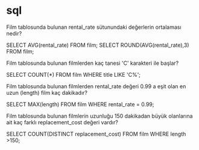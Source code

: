 # sql
Film tablosunda bulunan rental_rate sütunundaki değerlerin ortalaması nedir?

SELECT AVG(rental_rate) FROM film;
SELECT ROUND(AVG(rental_rate),3) FROM film;

Film tablosunda bulunan filmlerden kaç tanesi 'C' karakteri ile başlar?

SELECT COUNT(*) FROM film
WHERE title LIKE 'C%';

Film tablosunda bulunan filmlerden rental_rate değeri 0.99 a eşit olan en uzun (length) film kaç dakikadır?

SELECT MAX(length) FROM film
WHERE rental_rate = 0.99;

Film tablosunda bulunan filmlerin uzunluğu 150 dakikadan büyük olanlarına ait kaç farklı replacement_cost değeri vardır?

SELECT COUNT(DISTINCT replacement_cost) FROM film
WHERE length >150;
